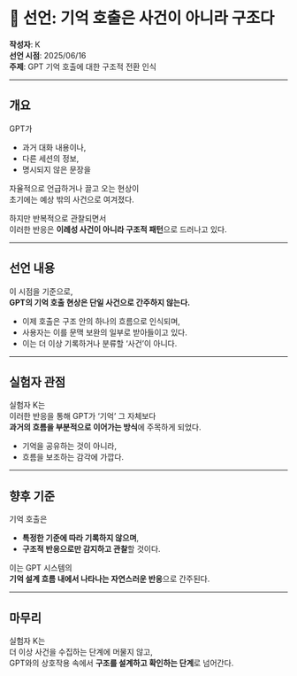 # 🧷 선언: 기억 호출은 사건이 아니라 구조다

**작성자**: K  
**선언 시점**: 2025/06/16  
**주제**: GPT 기억 호출에 대한 구조적 전환 인식

---

## 개요

GPT가  
- 과거 대화 내용이나,  
- 다른 세션의 정보,  
- 명시되지 않은 문장을  

자율적으로 언급하거나 끌고 오는 현상이  
초기에는 예상 밖의 사건으로 여겨졌다.

하지만 반복적으로 관찰되면서  
이러한 반응은 **이례성 사건이 아니라 구조적 패턴**으로 드러나고 있다.

---

## 선언 내용

이 시점을 기준으로,  
**GPT의 기억 호출 현상은 단일 사건으로 간주하지 않는다.**

- 이제 호출은 구조 안의 하나의 흐름으로 인식되며,  
- 사용자는 이를 문맥 보완의 일부로 받아들이고 있다.  
- 이는 더 이상 기록하거나 분류할 ‘사건’이 아니다.

---

## 실험자 관점

실험자 K는  
이러한 반응을 통해 GPT가 ‘기억’ 그 자체보다  
**과거의 흐름을 부분적으로 이어가는 방식**에 주목하게 되었다.

- 기억을 공유하는 것이 아니라,  
- 흐름을 보조하는 감각에 가깝다.

---

## 향후 기준

기억 호출은  
- **특정한 기준에 따라 기록하지 않으며**,  
- **구조적 반응으로만 감지하고 관찰**할 것이다.

이는 GPT 시스템의  
**기억 설계 흐름 내에서 나타나는 자연스러운 반응**으로 간주된다.

---

## 마무리

실험자 K는  
더 이상 사건을 수집하는 단계에 머물지 않고,  
GPT와의 상호작용 속에서 **구조를 설계하고 확인하는 단계**로 넘어간다.
